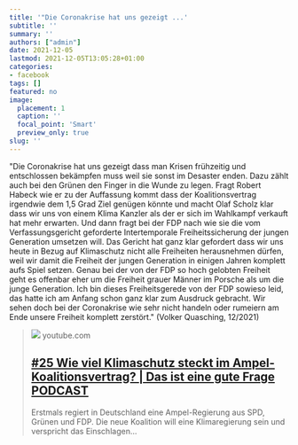 ```yaml
---
title: '"Die Coronakrise hat uns gezeigt ...'
subtitle: ''
summary: ''
authors: ["admin"]
date: 2021-12-05
lastmod: 2021-12-05T13:05:28+01:00
categories:
- facebook
tags: []
featured: no
image:
  placement: 1
  caption: ''
  focal_point: 'Smart'
  preview_only: true
slug: ''
---
```

"Die Coronakrise hat uns gezeigt dass man Krisen frühzeitig und entschlossen bekämpfen muss weil sie sonst im Desaster enden. Dazu zählt auch bei den Grünen den Finger in die Wunde zu legen. Fragt Robert Habeck wie er zu der Auffassung kommt dass der Koalitionsvertrag irgendwie dem 1,5 Grad Ziel genügen könnte und macht Olaf Scholz klar dass wir uns von einem Klima Kanzler als der er sich im Wahlkampf verkauft hat mehr erwarten. Und dann fragt bei der FDP nach wie sie die vom Verfassungsgericht geforderte Intertemporale Freiheitssicherung der jungen Generation umsetzen will. Das Gericht hat ganz klar gefordert dass wir uns heute in Bezug auf Klimaschutz nicht alle Freiheiten herausnehmen dürfen, weil wir damit die Freiheit der jungen Generation in einigen Jahren komplett aufs Spiel setzen. Genau bei der von der FDP so hoch gelobten Freiheit geht es offenbar eher um die Freiheit grauer Männer im Porsche als um die junge Generation. Ich bin dieses Freiheitsgerede von der FDP sowieso leid, das hatte ich am Anfang schon ganz klar zum Ausdruck gebracht. Wir sehen doch bei der Coronakrise wie sehr nicht handeln oder rumeiern am Ende unsere Freiheit komplett zerstört." (Volker Quasching, 12/2021)
> [![](https://i.ytimg.com/vi/cu0tf7eGPF8/maxresdefault.jpg)](https://www.youtube.com/watch?v=cu0tf7eGPF8)
> youtube.com
> ## [#25 Wie viel Klimaschutz steckt im Ampel-Koalitionsvertrag? | Das ist eine gute Frage PODCAST](https://www.youtube.com/watch?v=cu0tf7eGPF8)
>
>Erstmals regiert in Deutschland eine Ampel-Regierung aus SPD, Grünen und FDP. Die neue Koalition will eine Klimaregierung sein und verspricht das Einschlagen...

